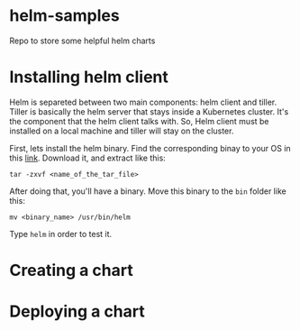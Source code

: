 # helm-samples
Repo to store some helpful helm charts

# Installing helm client

Helm is separeted between two main components: helm client and tiller. Tiller is basically the helm server that stays inside a Kubernetes cluster. It's the component that
the helm client talks with. So, Helm client must be installed on a local machine and tiller will stay on the cluster.

First, lets install the helm binary. Find the corresponding binay to your OS in this [link](https://github.com/helm/helm/releases).
Download it, and extract like this:

``` shell
tar -zxvf <name_of_the_tar_file>
```

After doing that, you'll have a binary. Move this binary to the ```bin``` folder like this:

``` shell
mv <binary_name> /usr/bin/helm
```

Type ```helm``` in order to test it.

# Creating a chart


# Deploying a chart

